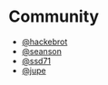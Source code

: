 # Community

- [@hackebrot]
- [@seanson]
- [@ssd71]
- [@jupe]

[@seanson]: https://github.com/seanson
[@hackebrot]: https://github.com/hackebrot
[@ssd71]: https://github.com/ssd71
[@jupe]: https://github.com/jupe
